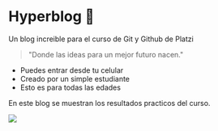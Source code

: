# Hyperblog :yellow_heart:
Un blog increible para el curso de Git y Github de Platzi

> "Donde las ideas para un mejor futuro nacen."

* Puedes entrar desde tu celular 
* Creado por un simple estudiante
* Esto es para todas las edades

En este blog se muestran los resultados practicos del curso.

![](https://img.desmotivaciones.es/201208/tumblr_m6styinH731qan19ko5_250.jpg)

